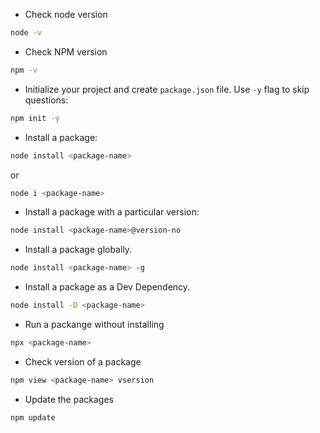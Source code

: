 - Check node version

```bash
node -v
```

- Check NPM version

```bash
npm -v
```

- Initialize your project and create `package.json` file. Use `-y` flag to skip questions: 

```bash
npm init -y
```

- Install a package:

```bash
node install <package-name>
```
or

```bash
node i <package-name>
```
- Install a package with a particular version:

```bash
node install <package-name>@version-no
```

- Install a package globally.

```bash
node install <package-name> -g
```

- Install a package as a Dev Dependency.

```bash
node install -D <package-name>
```

- Run a packange without installing

```bash
npx <package-name>
```

- Check version of a package

```bash
npm view <package-name> vsersion
```
- Update the packages

```
npm update
```